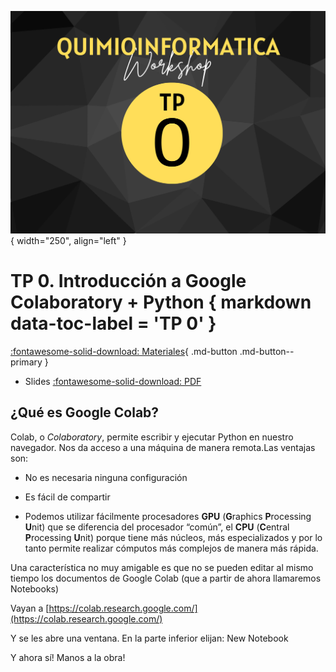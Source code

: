 ![Image](img/TP0.png){ width="250", align="left" }

# **TP 0**. Introducción a Google Colaboratory + Python { markdown data-toc-label = 'TP 0' }

[:fontawesome-solid-download: Materiales](https://colab.research.google.com/drive/1c5ehV4UMV4jtigrPAHn45vCG1LK02r1l?usp=drive_link){ .md-button .md-button--primary }

<!--
Este es el botón para decargar materiales, en (#) hay que agregar el link correspondiente
--->

* Slides [:fontawesome-solid-download: PDF](https://drive.google.com/file/d/1d-WZ5kzSacqCap3OaI10AluEaiWrX3dI/view?usp=sharing)

## ¿Qué es Google Colab?

Colab, o *Colaboratory*, permite escribir y ejecutar Python en nuestro navegador. Nos da acceso a una máquina de manera remota.Las ventajas son:

* No es necesaria ninguna configuración

* Es fácil de compartir

* Podemos utilizar fácilmente procesadores **GPU** (**G**raphics **P**rocessing **U**nit) que se diferencia del procesador “común”, el **CPU** (**C**entral **P**rocessing **U**nit) porque tiene más núcleos, más especializados y por lo tanto permite realizar cómputos más complejos de manera más rápida.

Una característica no muy amigable es que no se pueden editar al mismo tiempo los documentos de Google Colab (que a partir de ahora llamaremos Notebooks)

Vayan a [https://colab.research.google.com/](https://colab.research.google.com/)

Y se les abre una ventana. En la parte inferior elijan: New Notebook

Y ahora sí! Manos a la obra!


